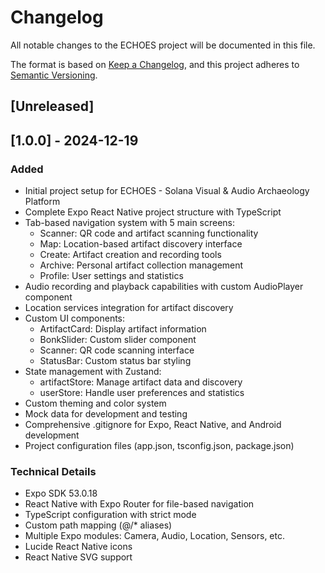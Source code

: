 # Changelog

All notable changes to the ECHOES project will be documented in this file.

The format is based on [Keep a Changelog](https://keepachangelog.com/en/1.0.0/),
and this project adheres to [Semantic Versioning](https://semver.org/spec/v2.0.0.html).

## [Unreleased]

## [1.0.0] - 2024-12-19

### Added
- Initial project setup for ECHOES - Solana Visual & Audio Archaeology Platform
- Complete Expo React Native project structure with TypeScript
- Tab-based navigation system with 5 main screens:
  - Scanner: QR code and artifact scanning functionality
  - Map: Location-based artifact discovery interface
  - Create: Artifact creation and recording tools
  - Archive: Personal artifact collection management
  - Profile: User settings and statistics
- Audio recording and playback capabilities with custom AudioPlayer component
- Location services integration for artifact discovery
- Custom UI components:
  - ArtifactCard: Display artifact information
  - BonkSlider: Custom slider component
  - Scanner: QR code scanning interface
  - StatusBar: Custom status bar styling
- State management with Zustand:
  - artifactStore: Manage artifact data and discovery
  - userStore: Handle user preferences and statistics
- Custom theming and color system
- Mock data for development and testing
- Comprehensive .gitignore for Expo, React Native, and Android development
- Project configuration files (app.json, tsconfig.json, package.json)

### Technical Details
- Expo SDK 53.0.18
- React Native with Expo Router for file-based navigation
- TypeScript configuration with strict mode
- Custom path mapping (@/* aliases)
- Multiple Expo modules: Camera, Audio, Location, Sensors, etc.
- Lucide React Native icons
- React Native SVG support